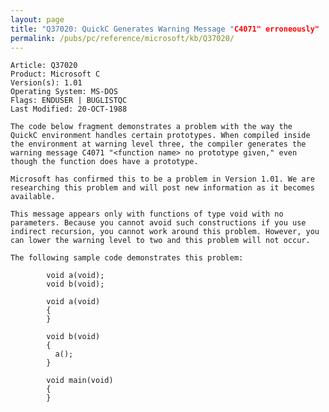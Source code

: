```yaml
---
layout: page
title: "Q37020: QuickC Generates Warning Message "C4071" erroneously"
permalink: /pubs/pc/reference/microsoft/kb/Q37020/
---
```


	Article: Q37020
	Product: Microsoft C
	Version(s): 1.01
	Operating System: MS-DOS
	Flags: ENDUSER | BUGLISTQC
	Last Modified: 20-OCT-1988
	
	The code below fragment demonstrates a problem with the way the
	QuickC environment handles certain prototypes. When compiled inside
	the environment at warning level three, the compiler generates the
	warning message C4071 "<function name> no prototype given," even
	though the function does have a prototype.
	
	Microsoft has confirmed this to be a problem in Version 1.01. We are
	researching this problem and will post new information as it becomes
	available.
	
	This message appears only with functions of type void with no
	parameters. Because you cannot avoid such constructions if you use
	indirect recursion, you cannot work around this problem. However, you
	can lower the warning level to two and this problem will not occur.
	
	The following sample code demonstrates this problem:
	
	        void a(void);
	        void b(void);
	
	        void a(void)
	        {
	        }
	
	        void b(void)
	        {
	          a();
	        }
	
	        void main(void)
	        {
	        }
